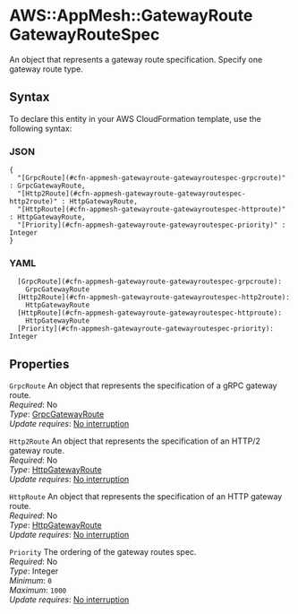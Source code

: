 # AWS::AppMesh::GatewayRoute GatewayRouteSpec<a name="aws-properties-appmesh-gatewayroute-gatewayroutespec"></a>

An object that represents a gateway route specification\. Specify one gateway route type\.

## Syntax<a name="aws-properties-appmesh-gatewayroute-gatewayroutespec-syntax"></a>

To declare this entity in your AWS CloudFormation template, use the following syntax:

### JSON<a name="aws-properties-appmesh-gatewayroute-gatewayroutespec-syntax.json"></a>

```
{
  "[GrpcRoute](#cfn-appmesh-gatewayroute-gatewayroutespec-grpcroute)" : GrpcGatewayRoute,
  "[Http2Route](#cfn-appmesh-gatewayroute-gatewayroutespec-http2route)" : HttpGatewayRoute,
  "[HttpRoute](#cfn-appmesh-gatewayroute-gatewayroutespec-httproute)" : HttpGatewayRoute,
  "[Priority](#cfn-appmesh-gatewayroute-gatewayroutespec-priority)" : Integer
}
```

### YAML<a name="aws-properties-appmesh-gatewayroute-gatewayroutespec-syntax.yaml"></a>

```
  [GrpcRoute](#cfn-appmesh-gatewayroute-gatewayroutespec-grpcroute):
    GrpcGatewayRoute
  [Http2Route](#cfn-appmesh-gatewayroute-gatewayroutespec-http2route):
    HttpGatewayRoute
  [HttpRoute](#cfn-appmesh-gatewayroute-gatewayroutespec-httproute):
    HttpGatewayRoute
  [Priority](#cfn-appmesh-gatewayroute-gatewayroutespec-priority): Integer
```

## Properties<a name="aws-properties-appmesh-gatewayroute-gatewayroutespec-properties"></a>

`GrpcRoute` <a name="cfn-appmesh-gatewayroute-gatewayroutespec-grpcroute"></a>
An object that represents the specification of a gRPC gateway route\.  
_Required_: No  
_Type_: [GrpcGatewayRoute](aws-properties-appmesh-gatewayroute-grpcgatewayroute.md)  
_Update requires_: [No interruption](https://docs.aws.amazon.com/AWSCloudFormation/latest/UserGuide/using-cfn-updating-stacks-update-behaviors.html#update-no-interrupt)

`Http2Route` <a name="cfn-appmesh-gatewayroute-gatewayroutespec-http2route"></a>
An object that represents the specification of an HTTP/2 gateway route\.  
_Required_: No  
_Type_: [HttpGatewayRoute](aws-properties-appmesh-gatewayroute-httpgatewayroute.md)  
_Update requires_: [No interruption](https://docs.aws.amazon.com/AWSCloudFormation/latest/UserGuide/using-cfn-updating-stacks-update-behaviors.html#update-no-interrupt)

`HttpRoute` <a name="cfn-appmesh-gatewayroute-gatewayroutespec-httproute"></a>
An object that represents the specification of an HTTP gateway route\.  
_Required_: No  
_Type_: [HttpGatewayRoute](aws-properties-appmesh-gatewayroute-httpgatewayroute.md)  
_Update requires_: [No interruption](https://docs.aws.amazon.com/AWSCloudFormation/latest/UserGuide/using-cfn-updating-stacks-update-behaviors.html#update-no-interrupt)

`Priority` <a name="cfn-appmesh-gatewayroute-gatewayroutespec-priority"></a>
The ordering of the gateway routes spec\.  
_Required_: No  
_Type_: Integer  
_Minimum_: `0`  
_Maximum_: `1000`  
_Update requires_: [No interruption](https://docs.aws.amazon.com/AWSCloudFormation/latest/UserGuide/using-cfn-updating-stacks-update-behaviors.html#update-no-interrupt)
